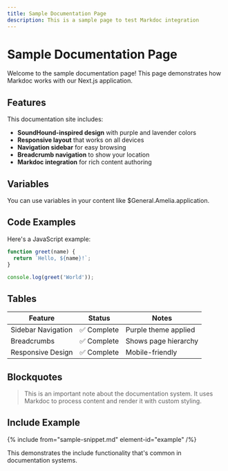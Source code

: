 ```yaml
---
title: Sample Documentation Page
description: This is a sample page to test Markdoc integration
---
```


# Sample Documentation Page

Welcome to the sample documentation page! This page demonstrates how Markdoc works with our Next.js application.

## Features

This documentation site includes:

- **SoundHound-inspired design** with purple and lavender colors
- **Responsive layout** that works on all devices
- **Navigation sidebar** for easy browsing
- **Breadcrumb navigation** to show your location
- **Markdoc integration** for rich content authoring

## Variables

You can use variables in your content like $General.Amelia.application.

## Code Examples

Here's a JavaScript example:

```javascript
function greet(name) {
  return `Hello, ${name}!`;
}

console.log(greet('World'));
```

## Tables

| Feature | Status | Notes |
|---------|--------|-------|
| Sidebar Navigation | ✅ Complete | Purple theme applied |
| Breadcrumbs | ✅ Complete | Shows page hierarchy |
| Responsive Design | ✅ Complete | Mobile-friendly |

## Blockquotes

> This is an important note about the documentation system. It uses Markdoc to process content and render it with custom styling.

## Include Example

{% include from="sample-snippet.md" element-id="example" /%}

This demonstrates the include functionality that's common in documentation systems.